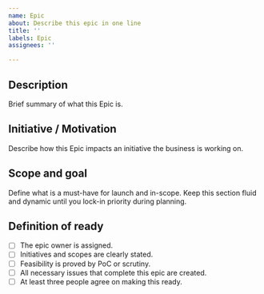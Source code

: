 ```yaml
---
name: Epic
about: Describe this epic in one line
title: ''
labels: Epic
assignees: ''

---
```


## Description

Brief summary of what this Epic is.

## Initiative / Motivation

Describe how this Epic impacts an initiative the business is working on.

## Scope and goal

Define what is a must-have for launch and in-scope. Keep this section fluid and dynamic until you lock-in priority during planning.

## Definition of ready

- [ ] The epic owner is assigned.
- [ ] Initiatives and scopes are clearly stated.
- [ ] Feasibility is proved by PoC or scrutiny.
- [ ] All necessary issues that complete this epic are created.
- [ ] At least three people agree on making this ready.
